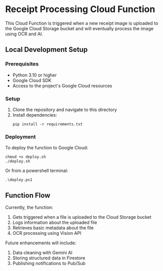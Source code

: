 # Receipt Processing Cloud Function

This Cloud Function is triggered when a new receipt image is uploaded to the Google Cloud Storage bucket and will eventually process the image using OCR and AI.

## Local Development Setup

### Prerequisites

- Python 3.10 or higher
- Google Cloud SDK
- Access to the project's Google Cloud resources

### Setup

1. Clone the repository and navigate to this directory
2. Install dependencies:
   ```
   pip install -r requirements.txt
   ```

### Deployment

To deploy the function to Google Cloud:

```
chmod +x deploy.sh
./deploy.sh
```

Or from a powershell terminal:

```
.\deploy.ps1
```

## Function Flow

Currently, the function:
1. Gets triggered when a file is uploaded to the Cloud Storage bucket
2. Logs information about the uploaded file
3. Retrieves basic metadata about the file
4. OCR processing using Vision API

Future enhancements will include:
1. Data cleaning with Gemini AI
2. Storing structured data in Firestore
3. Publishing notifications to Pub/Sub